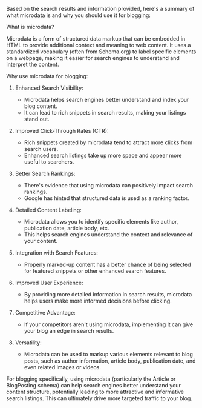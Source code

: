 Based on the search results and information provided, here's a summary of what microdata is and why you should use it for blogging:

What is microdata?

Microdata is a form of structured data markup that can be embedded in HTML to provide additional context and meaning to web content. It uses a standardized vocabulary (often from Schema.org) to label specific elements on a webpage, making it easier for search engines to understand and interpret the content.

Why use microdata for blogging:

1. Enhanced Search Visibility: 
   - Microdata helps search engines better understand and index your blog content.
   - It can lead to rich snippets in search results, making your listings stand out.

2. Improved Click-Through Rates (CTR):
   - Rich snippets created by microdata tend to attract more clicks from search users.
   - Enhanced search listings take up more space and appear more useful to searchers.

3. Better Search Rankings:
   - There's evidence that using microdata can positively impact search rankings.
   - Google has hinted that structured data is used as a ranking factor.

4. Detailed Content Labeling:
   - Microdata allows you to identify specific elements like author, publication date, article body, etc.
   - This helps search engines understand the context and relevance of your content.

5. Integration with Search Features:
   - Properly marked-up content has a better chance of being selected for featured snippets or other enhanced search features.

6. Improved User Experience:
   - By providing more detailed information in search results, microdata helps users make more informed decisions before clicking.

7. Competitive Advantage:
   - If your competitors aren't using microdata, implementing it can give your blog an edge in search results.

8. Versatility:
   - Microdata can be used to markup various elements relevant to blog posts, such as author information, article body, publication date, and even related images or videos.

For blogging specifically, using microdata (particularly the Article or BlogPosting schema) can help search engines better understand your content structure, potentially leading to more attractive and informative search listings. This can ultimately drive more targeted traffic to your blog.
<!-- 
Citations:
[1] https://www.bkacontent.com/what-microdata-is-and-how-it-impacts-seo/
[2] https://developer.mozilla.org/en-US/docs/Web/HTML/Microdata
[3] https://www.quattr.com/improve-discoverability/microdata-seo
[4] https://dictionary.cambridge.org/dictionary/english/microdata
[5] https://aicontentfy.com/en/blog/unleashing-potential-of-seo-microdata-enhancing-search-results
[6] https://en.wikipedia.org/wiki/Microdata_(statistics)
[7] https://www.seo.fr/en/blog/microdata-impact-seo
[8] https://www.higglo.io/post/the-magic-of-microdata-elevating-your-seo-game -->